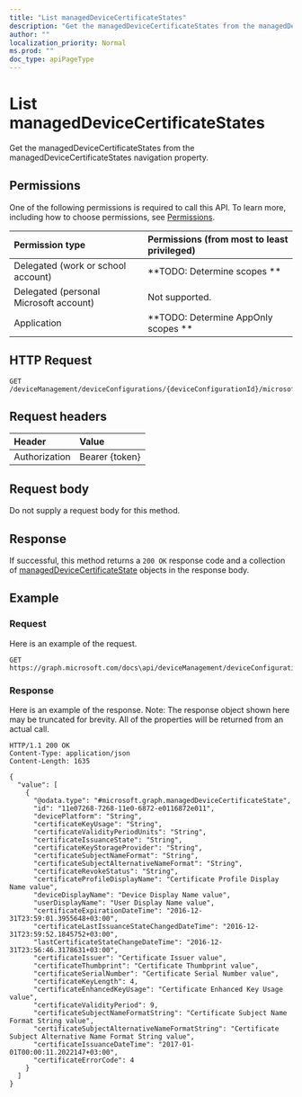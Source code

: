 ```yaml
---
title: "List managedDeviceCertificateStates"
description: "Get the managedDeviceCertificateStates from the managedDeviceCertificateStates navigation property."
author: ""
localization_priority: Normal
ms.prod: ""
doc_type: apiPageType
---
```


# List managedDeviceCertificateStates

Get the managedDeviceCertificateStates from the managedDeviceCertificateStates navigation property.

## Permissions
One of the following permissions is required to call this API. To learn more, including how to choose permissions, see [Permissions](/concepts/permissions-reference.md).

|Permission type|Permissions (from most to least privileged)|
|:---|:---|
|Delegated (work or school account)|**TODO: Determine scopes **|
|Delegated (personal Microsoft account)|Not supported.|
|Application|**TODO: Determine AppOnly scopes **|

## HTTP Request
<!-- {
  "blockType": "ignored"
}
-->
``` http
GET /deviceManagement/deviceConfigurations/{deviceConfigurationId}/microsoft.graph.androidDeviceOwnerScepCertificateProfile/managedDeviceCertificateStates
```

## Request headers
|Header|Value|
|:---|:---|
|Authorization|Bearer {token}|

## Request body
Do not supply a request body for this method.

## Response
If successful, this method returns a `200 OK` response code and a collection of [managedDeviceCertificateState](../resources/manageddevicecertificatestate.md) objects in the response body.

## Example

### Request
Here is an example of the request.
<!-- {
  "blockType": "request",
  "name": "get_manageddevicecertificatestate"
}
-->
``` http
GET https://graph.microsoft.com/docs\api/deviceManagement/deviceConfigurations/{deviceConfigurationId}/microsoft.graph.androidDeviceOwnerScepCertificateProfile/managedDeviceCertificateStates
```

### Response
Here is an example of the response. Note: The response object shown here may be truncated for brevity. All of the properties will be returned from an actual call.
<!-- {
  "blockType": "response",
  "truncated": true,
  "@odata.type": "collection(microsoft.graph.manageddevicecertificatestate)"
}
-->
``` http
HTTP/1.1 200 OK
Content-Type: application/json
Content-Length: 1635

{
  "value": [
    {
      "@odata.type": "#microsoft.graph.managedDeviceCertificateState",
      "id": "11e07268-7268-11e0-6872-e0116872e011",
      "devicePlatform": "String",
      "certificateKeyUsage": "String",
      "certificateValidityPeriodUnits": "String",
      "certificateIssuanceState": "String",
      "certificateKeyStorageProvider": "String",
      "certificateSubjectNameFormat": "String",
      "certificateSubjectAlternativeNameFormat": "String",
      "certificateRevokeStatus": "String",
      "certificateProfileDisplayName": "Certificate Profile Display Name value",
      "deviceDisplayName": "Device Display Name value",
      "userDisplayName": "User Display Name value",
      "certificateExpirationDateTime": "2016-12-31T23:59:01.3955648+03:00",
      "certificateLastIssuanceStateChangedDateTime": "2016-12-31T23:59:52.1845752+03:00",
      "lastCertificateStateChangeDateTime": "2016-12-31T23:56:46.3178631+03:00",
      "certificateIssuer": "Certificate Issuer value",
      "certificateThumbprint": "Certificate Thumbprint value",
      "certificateSerialNumber": "Certificate Serial Number value",
      "certificateKeyLength": 4,
      "certificateEnhancedKeyUsage": "Certificate Enhanced Key Usage value",
      "certificateValidityPeriod": 9,
      "certificateSubjectNameFormatString": "Certificate Subject Name Format String value",
      "certificateSubjectAlternativeNameFormatString": "Certificate Subject Alternative Name Format String value",
      "certificateIssuanceDateTime": "2017-01-01T00:00:11.2022147+03:00",
      "certificateErrorCode": 4
    }
  ]
}
```

